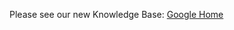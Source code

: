 Please see our new Knowledge Base: [Google Home](https://support.emby.media/support/solutions/articles/44001161655-google-home)
